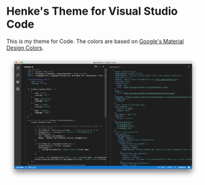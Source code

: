 # Henke's Theme for Visual Studio Code

This is my theme for Code. The colors are based on [Google's Material Design Colors](https://www.google.com/design/spec/style/color.html).

![Henke's Theme Example Image](henkes-theme.png)
